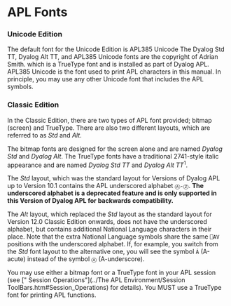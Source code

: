 # APL Fonts

### Unicode Edition

The default font for the Unicode Edition is APL385 Unicode The Dyalog Std TT, Dyalog Alt TT, and APL385 Unicode fonts are the copyright of Adrian Smith.  which is a TrueType font and is installed as part of Dyalog APL. APL385 Unicode is the font used to print APL characters in this manual. In principle, you may use any other Unicode font that includes the APL symbols.

### Classic Edition

In the Classic Edition, there are two types of APL font provided; bitmap (screen) and TrueType. There are also two different layouts, which are referred to as *Std* and *Alt*.

The bitmap fonts are designed for the screen alone and are named *Dyalog Std* and *Dyalog Alt*. The TrueType fonts have a traditional 2741-style italic appearance and are named *Dyalog Std TT* and *Dyalog Alt TT*<sup>1</sup>.

The *Std* layout, which was the standard layout for Versions of Dyalog APL up to Version 10.1 contains the APL underscored alphabet `Ⓐ-Ⓩ`. **The underscored alphabet is a deprecated feature and is only supported in this Version of Dyalog APL for backwards compatibility.**

The *Alt* layout, which replaced the *Std* layout as the standard layout for Version 12.0 Classic Edition onwards, does not have the underscored alphabet, but contains additional National Language characters in their place. Note that the extra National Language symbols share the same `⎕AV` positions with the underscored alphabet. If, for example, you switch from the *Std* font layout to the alternative one, you will see the symbol `Á` (A-acute) instead of the symbol `Ⓐ` (A-underscore).

You may use either a bitmap font or a TrueType font in your APL session (see [" Session Operations"](../The APL Environment/Session ToolBars.htm#Session_Operations) for details). You MUST use a TrueType font for printing APL functions.
